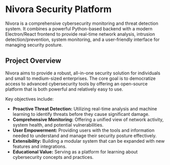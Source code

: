 # Nivora Security Platform

Nivora is a comprehensive cybersecurity monitoring and threat detection system. It combines a powerful Python-based backend with a modern Electron/React frontend to provide real-time network analysis, intrusion detection/prevention, system monitoring, and a user-friendly interface for managing security posture.

## Project Overview

Nivora aims to provide a robust, all-in-one security solution for individuals and small to medium-sized enterprises. The core goal is to democratize access to advanced cybersecurity tools by offering an open-source platform that is both powerful and relatively easy to use. 

Key objectives include:
- **Proactive Threat Detection:** Utilizing real-time analysis and machine learning to identify threats before they cause significant damage.
- **Comprehensive Monitoring:** Offering a unified view of network activity, system health, and potential vulnerabilities.
- **User Empowerment:** Providing users with the tools and information needed to understand and manage their security posture effectively.
- **Extensibility:** Building a modular system that can be expanded with new features and integrations.
- **Educational Value:** Serving as a platform for learning about cybersecurity concepts and practices.

